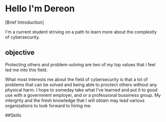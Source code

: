 # Hello I'm Dereon


[Brief Introduction]

I'm a current student striving on a path to learn more about the complexity of cybersecurity. 

## objective


Protecting others and problem-solving are two of my top values that i feel led me into this field.

What most interests me about the field of cybersecurity is that a lot of problems that can be solved and being able to proctect others without any physical harm. I hope to someday take what I've learned and put it to good use with a government employer, and or a professional bussiness group. My intergrity and the fresh knowledge that I will obtain may lead various organizations to look forward to hiring me.

##Skills
